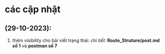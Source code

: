 # các cập nhật

## (29-10-2023):
1. thêm visibility cho bài viết trạng thái:
    *chi tiết:* **Route_Struture/post.md số 1** và **postman số 7**
